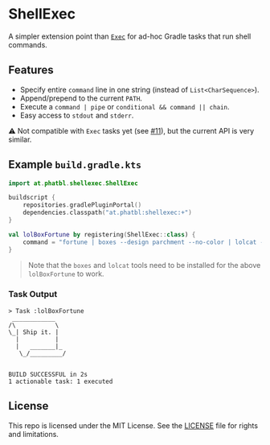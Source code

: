 # ShellExec

A simpler extension point than [`Exec`](https://docs.gradle.org/current/dsl/org.gradle.api.tasks.Exec.html) for ad-hoc Gradle tasks that run shell commands.

## Features

- Specify entire `command` line in one string (instead of `List<CharSequence>`).
- Append/prepend to the current `PATH`.
- Execute a `command | pipe` or `conditional && command || chain`.
- Easy access to `stdout` and `stderr`.

:warning: Not compatible with `Exec` tasks yet (see [#11](https://github.com/phatblat/ShellExec/issues/11)), but the current API is very similar.

## Example `build.gradle.kts`

```kts
import at.phatbl.shellexec.ShellExec

buildscript {
    repositories.gradlePluginPortal()
    dependencies.classpath("at.phatbl:shellexec:+")
}

val lolBoxFortune by registering(ShellExec::class) {
    command = "fortune | boxes --design parchment --no-color | lolcat --force"
}
```

> Note that the `boxes` and `lolcat` tools need to be installed for the above `lolBoxFortune` to work.

### Task Output

```text
> Task :lolBoxFortune
 ____________
/\           \
\_| Ship it. |
  |          |
  |   _______|_
   \_/_________/


BUILD SUCCESSFUL in 2s
1 actionable task: 1 executed
```

## License

This repo is licensed under the MIT License. See the [LICENSE](LICENSE.md) file for rights and limitations.
